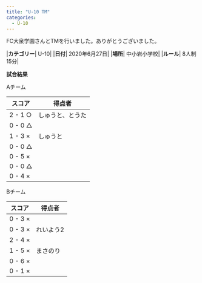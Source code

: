 ```yaml
---
title: "U-10 TM"
categories:
  - U-10
---
```


FC大泉学園さんとTMを行いました。ありがとうございました。

|**カテゴリー**| U-10|
|**日付**| 2020年6月27日|
|**場所**| 中小岩小学校|
|**ルール**| 8人制15分|

**試合結果**

Aチーム

|スコア|得点者|
|---|----|
| 2 - 1 ○|しゅうと、とうた|
| 0 - 0 △||
| 1 - 3 ×|しゅうと|
| 0 - 0 △||
| 0 - 5 ×||
| 0 - 0 △||
| 0 - 4 ×||


Bチーム

|スコア|得点者|
|---|----|
| 0 - 3 ×||
| 0 - 3 ×|れいよう2|
| 2 - 4 ×||
| 1 - 5 ×|まさのり|
| 0 - 6 ×||
| 0 - 1 ×||

